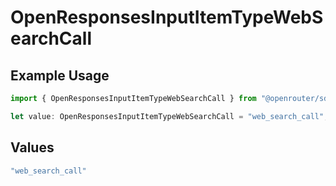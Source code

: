 # OpenResponsesInputItemTypeWebSearchCall

## Example Usage

```typescript
import { OpenResponsesInputItemTypeWebSearchCall } from "@openrouter/sdk/models";

let value: OpenResponsesInputItemTypeWebSearchCall = "web_search_call";
```

## Values

```typescript
"web_search_call"
```
